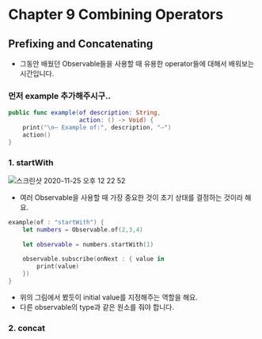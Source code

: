 # Chapter 9 Combining Operators

## Prefixing and Concatenating

* 그동안 배웠던 Observable들을 사용할 때 유용한 operator들에 대해서 배워보는 시간입니다.





### 먼저 example 추가해주시구..
```swift
public func example(of description: String,
                    action: () -> Void) {
    print("\n— Example of:", description, "—")
    action()
}
```

### 1. startWith


![스크린샷 2020-11-25 오후 12 22 52](https://user-images.githubusercontent.com/54928732/100179258-f28d5000-2f18-11eb-9fbe-1dd1a1459840.png)

* 여러 Observable을 사용할 때 가장 중요한 것이 초기 상태를 결정하는 것이라 해요.

```swift
example(of : "startWith") {
    let numbers = Observable.of(2,3,4)
    
    let observable = numbers.startWith(1)
    
    observable.subscribe(onNext : { value in
        print(value)
    })
}
```

* 위의 그림에서 봤듯이 initial value를 지정해주는 역할을 해요.
* 다른 observable의 type과 같은 원소를 줘야 합니다.


### 2. concat


